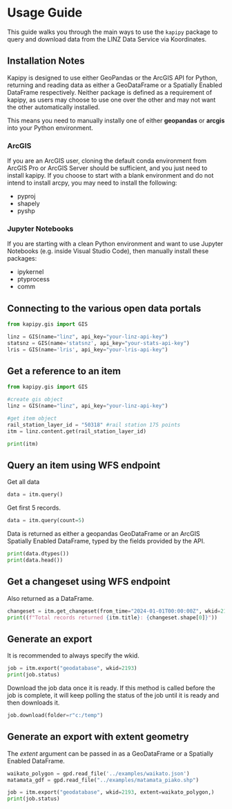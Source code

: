 # Usage Guide

This guide walks you through the main ways to use the `kapipy` package to query and download data from the LINZ Data Service via Koordinates.

## Installation Notes  
Kapipy is designed to use either GeoPandas or the ArcGIS API for Python, returning and reading data as either a GeoDataFrame or a Spatially Enabled DataFrame respectively.  Neither package is defined as a requirement of kapipy, as users may choose to use one over the other and may not want the other automatically installed.  

This means you need to manually instally one of either **geopandas** or **arcgis** into your Python environment.

### ArcGIS  
 If you are an ArcGIS user, cloning the default conda environment from ArcGIS Pro or ArcGIS Server should be sufficient, and you just need to install kapipy. If you choose to start with a blank environment and do not intend to install arcpy, you may need to install the following:  
- pyproj
- shapely  
- pyshp  

### Jupyter Notebooks  
If you are starting with a clean Python environment and want to use Jupyter Notebooks (e.g. inside Visual Studio Code), then manually install these packages:  
- ipykernel
- ptyprocess
- comm  

## Connecting to the various open data portals  

```python
from kapipy.gis import GIS

linz = GIS(name="linz", api_key="your-linz-api-key")
statsnz = GIS(name='statsnz', api_key="your-stats-api-key")
lris = GIS(name='lris', api_key="your-lris-api-key")
```

## Get a reference to an item  


```python
from kapipy.gis import GIS

#create gis object
linz = GIS(name="linz", api_key="your-linz-api-key")

#get item object
rail_station_layer_id = "50318" #rail station 175 points
itm = linz.content.get(rail_station_layer_id)

print(itm)
```

## Query an item using WFS endpoint  

Get all data  
```python  
data = itm.query()
```

Get first 5 records.  

```python
data = itm.query(count=5)
```

Data is returned as either a geopandas GeoDataFrame or an ArcGIS Spatially Enabled DataFrame, typed by the fields provided by the API.  
```python
print(data.dtypes())
print(data.head())
```

## Get a changeset using WFS endpoint  

Also returned as a DataFrame.
```python
changeset = itm.get_changeset(from_time="2024-01-01T00:00:00Z", wkid=2193)
print((f"Total records returned {itm.title}: {changeset.shape[0]}"))
```

## Generate an export  

It is recommended to always specify the wkid.  

```python
job = itm.export("geodatabase", wkid=2193)
print(job.status)
```
Download the job data once it is ready. If this method is called before the job is complete, it will keep polling the status of the job until it is ready and then downloads it.  
```python
job.download(folder=r"c:/temp")
```

## Generate an export with extent geometry  

The *extent* argument can be passed in as a GeoDataFrame or a Spatially Enabled DataFrame.  

```python
waikato_polygon = gpd.read_file('../examples/waikato.json')
matamata_gdf = gpd.read_file("../examples/matamata_piako.shp")

job = itm.export("geodatabase", wkid=2193, extent=waikato_polygon,)
print(job.status)
```
